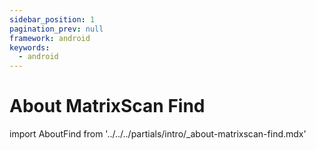 ```yaml
---
sidebar_position: 1
pagination_prev: null
framework: android
keywords:
  - android
---
```


# About MatrixScan Find

import AboutFind from '../../../partials/intro/_about-matrixscan-find.mdx'

<AboutFind />
